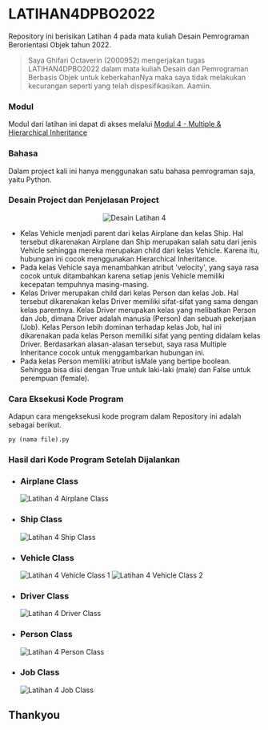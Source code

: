 # LATIHAN4DPBO2022

Repository ini berisikan Latihan 4 pada mata kuliah Desain Pemrograman Berorientasi Objek tahun 2022.

> Saya Ghifari Octaverin (2000952) mengerjakan tugas LATIHAN4DPBO2022 dalam mata kuliah Desain dan Pemrograman Berbasis Objek untuk keberkahanNya maka saya tidak melakukan kecurangan seperti yang telah dispesifikasikan. Aamiin.

### Modul

Modul dari latihan ini dapat di akses melalui [Modul 4 - Multiple & Hierarchical Inheritance](https://docs.google.com/document/d/1zSLOCPvmSSnlj8vAcLW6R4KRVh9lF7K2SYfrjp04Wqc/edit)

### Bahasa

Dalam project kali ini hanya menggunakan satu bahasa pemrograman saja, yaitu Python.

### Desain Project dan Penjelasan Project

<p align="center">
  <img src="https://github.com/ghifari21/LATIHAN4DPBO2022/blob/8d25e49bb9cedc7a6d33d4eacfb11311ba88b722/Desain%20Tugas%204.png" alt="Desain Latihan 4"/>
</p>

- Kelas Vehicle menjadi parent dari kelas Airplane dan kelas Ship. Hal tersebut dikarenakan Airplane dan Ship merupakan salah satu dari jenis Vehicle sehingga mereka merupakan child dari kelas Vehicle. Karena itu, hubungan ini cocok menggunakan Hierarchical Inheritance.
- Pada kelas Vehicle saya menambahkan atribut 'velocity', yang saya rasa cocok untuk ditambahkan karena setiap jenis Vehicle memiliki kecepatan tempuhnya masing-masing.
- Kelas Driver merupakan child dari kelas Person dan kelas Job. Hal tersebut dikarenakan kelas Driver memiliki sifat-sifat yang sama dengan kelas parentnya. Kelas Driver merupakan kelas yang melibatkan Person dan Job, dimana Driver adalah manusia (Person) dan sebuah pekerjaan (Job). Kelas Person lebih dominan terhadap kelas Job, hal ini dikarenakan pada kelas Person memiliki sifat yang penting didalam kelas Driver. Berdasarkan alasan-alasan tersebut, saya rasa Multiple Inheritance cocok untuk menggambarkan hubungan ini.
- Pada kelas Person memiliki atribut isMale yang bertipe boolean. Sehingga bisa diisi dengan True untuk laki-laki (male) dan False untuk perempuan (female).

### Cara Eksekusi Kode Program

Adapun cara mengeksekusi kode program dalam Repository ini adalah sebagai berikut.

```
py (nama file).py
```

### Hasil dari Kode Program Setelah Dijalankan

- ### Airplane Class
  ![Latihan 4 Airplane Class](https://github.com/ghifari21/LATIHAN4DPBO2022/blob/8d25e49bb9cedc7a6d33d4eacfb11311ba88b722/Screenshot/Latihan4_AirplaneClass.png)
- ### Ship Class
  ![Latihan 4 Ship Class](https://github.com/ghifari21/LATIHAN4DPBO2022/blob/8d25e49bb9cedc7a6d33d4eacfb11311ba88b722/Screenshot/Latihan4_ShipClass.png)
- ### Vehicle Class
  ![Latihan 4 Vehicle Class 1](https://github.com/ghifari21/LATIHAN4DPBO2022/blob/8d25e49bb9cedc7a6d33d4eacfb11311ba88b722/Screenshot/Latihan4_VehicleClass1.png)
  ![Latihan 4 Vehicle Class 2](https://github.com/ghifari21/LATIHAN4DPBO2022/blob/8d25e49bb9cedc7a6d33d4eacfb11311ba88b722/Screenshot/Latihan4_VehicleClass2.png)
- ### Driver Class
  ![Latihan 4 Driver Class](https://github.com/ghifari21/LATIHAN4DPBO2022/blob/8d25e49bb9cedc7a6d33d4eacfb11311ba88b722/Screenshot/Latihan4_DriverClass.png)
- ### Person Class
  ![Latihan 4 Person Class](https://github.com/ghifari21/LATIHAN4DPBO2022/blob/8d25e49bb9cedc7a6d33d4eacfb11311ba88b722/Screenshot/Latihan4_PersonClass.png)
- ### Job Class
  ![Latihan 4 Job Class](https://github.com/ghifari21/LATIHAN4DPBO2022/blob/8d25e49bb9cedc7a6d33d4eacfb11311ba88b722/Screenshot/Latihan4_JobClass.png)

## Thankyou